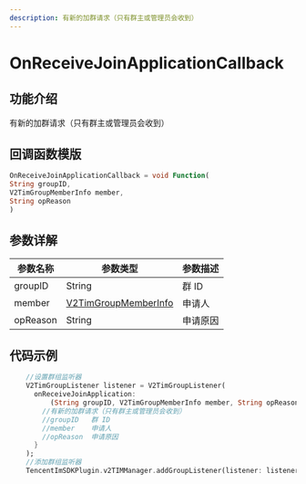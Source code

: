 ```yaml
---
description: 有新的加群请求（只有群主或管理员会收到）
---
```


# OnReceiveJoinApplicationCallback

## 功能介绍

有新的加群请求（只有群主或管理员会收到）

## 回调函数模版

```dart
OnReceiveJoinApplicationCallback = void Function(
String groupID,
V2TimGroupMemberInfo member,
String opReason
)
```

## 参数详解

| 参数名称     | 参数类型                                                                   | 参数描述 |
| -------- | ---------------------------------------------------------------------- | ---- |
| groupID  | String                                                                 | 群 ID |
| member   | [V2TimGroupMemberInfo](../guan-jian-lei/group/v2timgroupmemberinfo.md) | 申请人  |
| opReason | String                                                                 | 申请原因 |

## 代码示例

```dart
    //设置群组监听器
    V2TimGroupListener listener = V2TimGroupListener(
      onReceiveJoinApplication:
          (String groupID, V2TimGroupMemberInfo member, String opReason) async {
        //有新的加群请求（只有群主或管理员会收到）
        //groupID	群 ID
        //member	申请人
        //opReason	申请原因
      }
    );
    //添加群组监听器
    TencentImSDKPlugin.v2TIMManager.addGroupListener(listener: listener);
```
